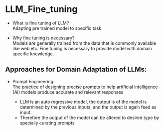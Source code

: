 # LLM_Fine_tuning  

- What is fine tuning of LLM?   
  Adapting pre trained model to specific task.

- Why fine tuning is necessary?   
  Models are generally trained from the data that is commonly available like web etc. Fine tuning is necessary to provide model with domain specific knowledge.  


## Approaches for Domain Adaptation of LLMs:  

- Prompt Engineering:   
  The practice of designing precise prompts to help artificial intelligence (AI) models produce accurate and relevant responses  

  - LLM is an auto regressive model, the output is of the model is determined by the previous inputs, and the output is again feed as input.  
  - Therefore the output of the model can be altered to desired type by specially curating prompts  
